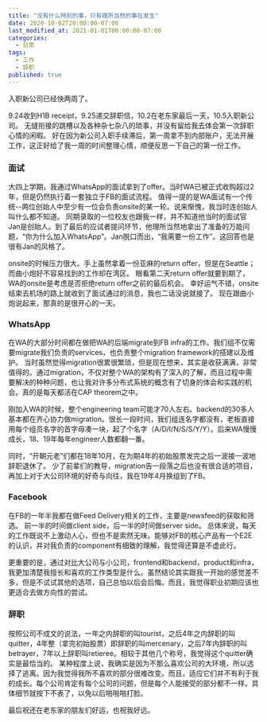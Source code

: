 ```yaml
---
title: "没有什么特别的事，只有理所当然的事在发生"
date: 2020-10-02T20:00:00-07:00
last_modified_at: 2021-01-01T00:00:00-07:00
categories:
  - 日常
tags:
  - 工作
  - 辞职
published: true
---
```


入职新公司已经快两周了。

9.24收到H1B receipt，9.25递交辞职信，10.2在老东家最后一天，10.5入职新公司。
无缝衔接的跳槽以及各种杂七杂八的琐事，并没有留给我去体会第一次辞职心情的闲暇。
好在因为新公司入职手续滞后，第一周拿不到内部账户，无法开展工作，这正好给了我一周的时间整理心情，顺便反思一下自己的第一份工作。

### 面试

大四上学期，我通过WhatsApp的面试拿到了offer。当时WA已被正式收购超过2年，但是仍然执行着一套独立于FB的面试流程。
值得一提的是WA面试有一个传统--两位创始人中至少有一位会负责onsite的某一轮。说来惭愧，我当时连创始人叫什么都不知道。
同期录取的一位校友也跟我一样，并不知道他当时的面试官Jan是创始人。到了最后的应试者提问环节，他理所当然地拿出了准备的万能问题，“你为什么加入WhatsApp”。Jan脱口而出，“我需要一份工作”。这回答也是很有Jan的风格了。

onsite的时候压力很大。手上虽然拿着一份亚麻的return offer，但是在Seattle；而曲小炮好不容易找到的工作却在湾区。
眼看第二天return offer就要到期了，WA的onsite是考虑是否拒绝return offer之前的最后机会。
幸好运气不错，onsite结束去机场的路上就收到了面试通过的消息，我也二话没说就接了。
现在跟曲小炮说起来，那真的是很开心的一天。

### WhatsApp

在WA的大部分时间都在做把WA的后端migrate到FB infra的工作。我们组不仅需要migrate我们负责的services，也负责整个migration framework的搭建以及维护。
当时虽然觉得migration很累很繁琐，但是现在想来，其实是收获满满，非常值得的。通过migration，不仅对整个WA的架构有了深入的了解，而且过程中需要解决的种种问题，也让我对许多分布式系统的概念有了切身的体会和实践的机会。真的是每天都活在CAP theorem之中。

刚加入WA的时候，整个engineering team可能才70人左右。backend的30多人基本都在齐心协力做migration。很长一段时间，我们组连名字都没有，老板直接用每个组员名字的首字母凑一块，起了个名字（A/D/I/N/S/S/Y/Y）。后来WA慢慢成长，18、19年每年engineer人数都翻一番。

同时，“开朝元老”们都在18年10月，在为期4年的初始股票发完之后一波接一波地辞职退休了。
少了前辈们的教导，migration告一段落之后也没有很合适的项目，再加上对于大公司环境的好奇与向往，我在19年4月换组到了FB。

### Facebook

在FB的一年半我都在做Feed Delivery相关的工作，主要是newsfeed的获取和筛选。
前一半的时间做client side，后一半的时间做server side。
总体来说，每天的工作既说不上激动人心，但也不是索然无味。能够对FB的核心产品有一个E2E的认识，并对我负责的component有细致的理解，我觉得还算是不虚此行。

更重要的是，通过对比大公司与小公司，frontend和backend，product和infra，我更加清楚我擅长和喜欢的工作类型是什么。虽然结论其实跟我一开始的感觉差不多，但是不试试其他的选项，自己总怕以后会后悔。而且，我觉得职业初期应该也更适合去做方向性的尝试。

### 辞职

按照公司不成文的说法，一年之内辞职的叫tourist，之后4年之内辞职的叫quitter，4年整（拿完初始股票）即辞职的叫mercenary，之后7年内辞职的叫betrayer，7年以上辞职叫retieree。相较于其他几个称号，我觉得这个quitter确实是最恰当的。
某种程度上说，我确实是因为不那么喜欢公司的大环境，所以选择了逃离。因为我觉得我所不喜欢的部分很难改变。而且，适应它们并不有利于我的成长。每个公司肯定有每个公司的问题，但是每个人能接受的部分都不一样。具体细节就按下不表了，以免以后啪啪啪打脸。

最后祝还在老东家的朋友们好运，也祝我好远。
